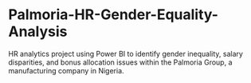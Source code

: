 # Palmoria-HR-Gender-Equality-Analysis
HR analytics project using Power BI to identify gender inequality, salary disparities, and bonus allocation issues within the Palmoria Group, a manufacturing company in Nigeria.
